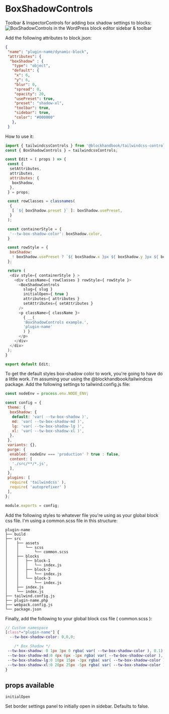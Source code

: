 
# BoxShadowControls

Toolbar & InspectorControls for adding box shadow settings to blocks:
![BoxShadowControls in the WordPress block editor sidebar & toolbar](https://blockhandbook.com/wp-content/uploads/2020/05/BoxShadowControls-screenshot.png)

Add the following attributes to block.json:

```json
{
 "name": "plugin-name/dynamic-block",
 "attributes": {
  "boxShadow" : {
   "type": "object",
   "default": {
    "x": 6,
    "y": 6,
    "blur": 0,
    "spread": 0,
    "opacity": 20,
    "usePreset": true,
    "preset": "shadow-xl",
    "toolbar": true,
    "sidebar": true,
    "color": "#000000"
   },
 }
```

How to use it:

```javascript
import { tailwindcssControls } from '@blockhandbook/tailwindcss-controls';
const { BoxShadowControls } = tailwindcssControls;

const Edit = ( props ) => {
 const {
  setAttributes,
  attributes,
  attributes: {
   boxShadow,
  },
 } = props;

 const rowClasses = classnames(
  {
   [ `${ boxShadow.preset }` ]: boxShadow.usePreset,
  }
 );

 const containerStyle = {
  '--tw-box-shadow-color': boxShadow.color,
 }

 const rowStyle = {
  boxShadow:
   ! boxShadow.usePreset ? `${ boxShadow.x }px ${ boxShadow.y }px ${ boxShadow.blur }px ${ boxShadow.spread }px rgba( ${ boxShadow.color }, ${ boxShadow.opacity / 100 } )` : null
 };

 return (
  <div style={ containerStyle } >
    <div className={ rowClasses } rowStyle={ rowStyle }>
      <BoxShadowControls
        slug={ slug }
        initialOpen={ true }
        attributes={ attributes }
        setAttributes={ setAttributes }
      />
      <p className={ className }>
        { __(
        'BoxShadowControls example.',
        'plugin-name'
        ) }
      </p>
    </div>
  </div>
 );
}

export default Edit;
```

To get the default styles box-shadow color to work, you're going to have do a little work. I'm assuming your using the @blockhandbook/tailwindcss package.  Add the following settings to tailwind.config.js file:

```javascript
const nodeEnv = process.env.NODE_ENV;

const config = {
 theme: {
  boxShadow: {
   default: 'var( --tw-box-shadow )',
   md: 'var( --tw-box-shadow-md )',
   lg: 'var( --tw-box-shadow-lg )',
   xl: 'var( --tw-box-shadow-xl )',
  },
 },
 variants: {},
 purge: {
  enabled: nodeEnv === 'production' ? true : false,
  content: [
   './src/**/*.js',
  ],
 },
 plugins: [
  require( 'tailwindcss' ),
  require( 'autoprefixer' )
 ],
};

module.exports = config;

```

Add the following styles to whatever file you're using as your global block css file. I'm using a common.scss file in this structure:

```text
plugin-name
├── build
├── src
│    ├── assets
│    │   └── scss
│    │       └── common.scss
│    ├── blocks
│    │   ├── block-1
│    │   │   └── index.js
│    │   ├── block-2
│    │   │   └── index.js
│    │   └── block-3
│    │       └── index.js
│    ├── index.js
│    └── index.js
├── tailwind.config.js
├── plugin-name.php
├── webpack.config.js
└── package.json

```

Finally, add the following to your global block css file ( common.scss ):

```scss
// Custom namespace
[class*="plugin-name"] {
  --tw-box-shadow-color: 0,0,0;

    /* Box Shadow */
 --tw-box-shadow: 0 1px 3px 0 rgba( var( --tw-box-shadow-color ), 0.1), 0 1px 2px 0 rgba( var( --tw-box-shadow-color ), 0.06);
 --tw-box-shadow-md:0 4px 6px -1px rgba( var( --tw-box-shadow-color ), 0.1), 0 2px 4px -1px rgba( var( --tw-box-shadow-color ), 0.06);
 --tw-box-shadow-lg:0 10px 15px -3px rgba( var( --tw-box-shadow-color ), 0.1), 0 4px 6px -2px rgba( var( --tw-box-shadow-color ), 0.05);
 --tw-box-shadow-xl:0 20px 25px -5px rgba( var( --tw-box-shadow-color ), 0.1), 0 10px 10px -5px rgba( var( --tw-box-shadow-color ), 0.04);
}
```

## props available

```test
initialOpen
```

Set border settings panel to initially open in sidebar.  Defaults to false.
